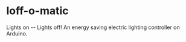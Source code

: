 loff-o-matic
============

Lights on -- Lights off! An energy saving electric lighting controller on Arduino.
